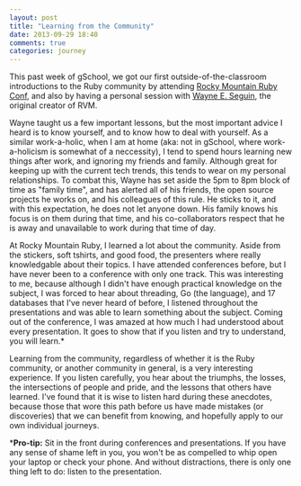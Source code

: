 ```yaml
---
layout: post
title: "Learning from the Community"
date: 2013-09-29 18:40
comments: true
categories: journey
---
```


This past week of gSchool, we got our first outside-of-the-classroom introductions to the Ruby community by attending [Rocky Mountain Ruby Conf](http://rockymtnruby.com/)<!-- more -->, and also by having a personal session with [Wayne E. Seguin](https://github.com/wayneeseguin), the original creator of RVM.

Wayne taught us a few important lessons, but the most important advice I heard is to know yourself, and to know how to deal with yourself. As a similar work-a-holic, when I am at home (aka: not in gSchool, where work-a-holicism is somewhat of a neccessity), I tend to spend hours learning new things after work, and ignoring my friends and family. Although great for keeping up with the current tech trends, this tends to wear on my personal relationships. To combat this, Wayne has set aside the 5pm to 8pm block of time as "family time", and has alerted all of his friends, the open source projects he works on, and his colleagues of this rule. He sticks to it, and with this expectation, he does not let anyone down. His family knows his focus is on them during that time, and his co-collaborators respect that he is away and unavailable to work during that time of day.

At Rocky Mountain Ruby, I learned a lot about the community. Aside from the stickers, soft tshirts, and good food, the presenters where really knowledgable about their topics. I have attended conferences before, but I have never been to a conference with only one track. This was interesting to me, because although I didn't have enough practical knowledge on the subject, I was forced to hear about threading, Go (the language), and 17 databases that I've never heard of before, I listened throughout the presentations and was able to learn something about the subject. Coming out of the conference, I was amazed at how much I had understood about every presentation. It goes to show that if you listen and try to understand, you will learn.*

Learning from the community, regardless of whether it is the Ruby community, or another community in general, is a very interesting experience. If you listen carefully, you hear about the triumphs, the losses, the intersections of people and pride, and the lessons that others have learned. I've found that it is wise to listen hard during these anecdotes, because those that wore this path before us have made mistakes (or discoveries) that we can benefit from knowing, and hopefully apply to our own individual journeys.

***Pro-tip:** Sit in the front during conferences and presentations. If you have any sense of shame left in you, you won't be as compelled to whip open your laptop or check your phone. And without distractions, there is only one thing left to do: listen to the presentation.
 